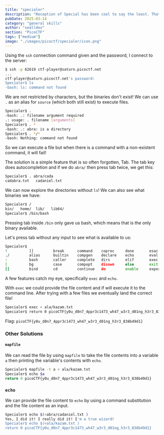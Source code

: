 ```yaml
---
title: "specialer"
description: "Reception of Special has been cool to say the least. That's why we made an exclusive version of Special, called Secure Comprehensive Interface for Affecting Linux Empirically Rad, or just 'Specialer'. With Specialer, we really tried to remove the distractions from using a shell. Yes, we took out spell checker because of everybody's complaining. But we think you will be excited about our new, reduced feature set for keeping you focused on what needs it the most. Please start an instance to test your very own copy of Specialer\n`ssh -p PORT ctf-player@saturn.picoctf.net`. The password is `d137d16e`.\n\nHint: What programs do you have access to?"
pubDate: 2025-03-14
category: "general skills"
author: "sealldev"
section: "PicoCTF"
tags: ["medium"]
image: "./images/picoctf/specialer/icon.png"
---
```


Using the `ssh` connection command given and the password, I connect to the server:
```bash
$ ssh -p 62619 ctf-player@saturn.picoctf.net
...
ctf-player@saturn.picoctf.net's password:
Specialer$ ls
-bash: ls: command not found
```

We are not restricted by characters, but the binaries don't exist! We can use `.` as an alias for `source` (which both still exist) to execute files.
```bash
Specialer$ .
-bash: .: filename argument required
.: usage: . filename [arguments]
Specialer$ . *
-bash: .: abra: is a directory
Specialer$ . */*
-bash: Nothing: command not found
```

So we can execute a file but when there is a command with a non-existent command, it will fail!

The solution is a simple feature that is so often forgotten, Tab. The tab key does autocompletion and if we do `abra/` then press tab twice, we get this:
```bash
Specialer$ . abra/cada
cadabra.txt   cadaniel.txt 
```

We can now explore the directories without `ls`! We can also see what binaries we have:
```bash
Specialer$ /
bin/   home/  lib/   lib64/
Specialer$ /bin/bash
```

Pressing tab inside `/bin` only gave us bash, which means that is the only binary available.

Let's press tab without any input to see what is available to us:
```bash
Specialer$
!          ]]         break      command    coproc     done       esac       false      function   if         local      pushd      return     source     times      ulimit     wait
./         alias      builtin    compgen    declare    echo       eval       fc         getopts    in         logout     pwd        select     suspend    trap       umask      while
:          bash       caller     complete   dirs       elif       exec       fg         hash       jobs       mapfile    read       set        test       true       unalias    {
[          bg         case       compopt    disown     else       exit       fi         help       kill       popd       readarray  shift      then       type       unset      }
[[         bind       cd         continue   do         enable     export     for        history    let        printf     readonly   shopt      time       typeset    until
```

A few features catch my eye, specifically `exec` and `echo`.

With `exec` we could provide the file content and if will execute it to the command line. After trying with a few files we eventually land the correct file!
```bash
Specialer$ exec < ala/kazam.txt
Specialer$ return 0 picoCTF{y0u_d0n7_4ppr3c1473_wh47_w3r3_d01ng_h3r3_838b49d1}
```

Flag: `picoCTF{y0u_d0n7_4ppr3c1473_wh47_w3r3_d01ng_h3r3_838b49d1}`

### Other Solutions

#### `mapfile`
We can read the file by using `mapfile` to take the file contents into a variable `a` then printing the variable's contents with `echo`.
```bash
Specialer$ mapfile -t a < ala/kazam.txt
Specialer$ echo $a
return 0 picoCTF{y0u_d0n7_4ppr3c1473_wh47_w3r3_d01ng_h3r3_838b49d1}
```

### `echo`
We can provide the file content to `echo` by using a command substitution and the file content as an input.
```bash
Specialer$ echo $(<abra/cadaniel.txt )
Yes, I did it! I really did it! I'm a true wizard!
Specialer$ echo $(<ala/kazam.txt )
return 0 picoCTF{y0u_d0n7_4ppr3c1473_wh47_w3r3_d01ng_h3r3_838b49d1}
```